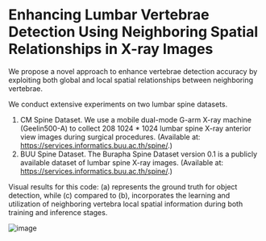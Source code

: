 # Enhancing Lumbar Vertebrae Detection Using Neighboring Spatial Relationships in X-ray Images
We propose a novel approach to enhance vertebrae detection accuracy by exploiting both global and local spatial relationships between neighboring vertebrae. 

We conduct extensive experiments on two lumbar spine datasets.
1. CM Spine Dataset. We use a mobile dual-mode G-arm X-ray machine (Geelin500-A) to collect 208 1024 * 1024 lumbar spine X-ray anterior view images during surgical procedures. (Available at: https://services.informatics.buu.ac.th/spine/.)
2. BUU Spine Dataset. The Burapha Spine Dataset version 0.1 is a publicly available dataset of lumbar spine X-ray images. (Available at: https://services.informatics.buu.ac.th/spine/.)

Visual results for this code: (a) represents the ground truth for object detection, while (c) compared to (b), incorporates the learning and utilization of neighboring vertebra local spatial information during both training and inference stages.

![image](https://github.com/zengyuyuyu/neighbor/assets/163627658/33146725-5a5d-4482-b3f9-cb4c25a080e7)

